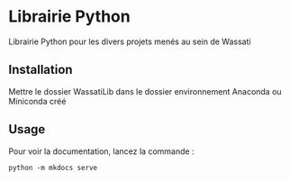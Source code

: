 # Librairie Python
Librairie Python pour les divers projets menés au sein de Wassati

## Installation
Mettre le dossier WassatiLib dans le dossier environnement Anaconda ou Miniconda créé

## Usage
Pour voir la documentation, lancez la commande :
```
python -m mkdocs serve
```